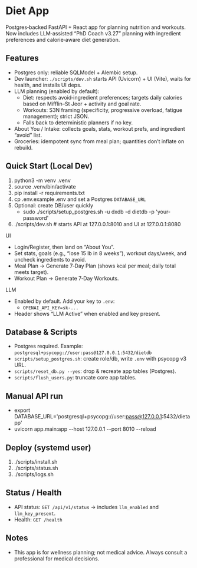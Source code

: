 # Diet App

Postgres‑backed FastAPI + React app for planning nutrition and workouts. Now includes LLM‑assisted “PhD Coach v3.27” planning with ingredient preferences and calorie‑aware diet generation.

## Features
- Postgres only: reliable SQLModel + Alembic setup.
- Dev launcher: `./scripts/dev.sh` starts API (Uvicorn) + UI (Vite), waits for health, and installs UI deps.
- LLM planning (enabled by default):
  - Diet: respects avoid‑ingredient preferences; targets daily calories based on Mifflin–St Jeor + activity and goal rate.
  - Workouts: S3N framing (specificity, progressive overload, fatigue management); strict JSON.
  - Falls back to deterministic planners if no key.
- About You / Intake: collects goals, stats, workout prefs, and ingredient “avoid” list.
- Groceries: idempotent sync from meal plan; quantities don’t inflate on rebuild.

## Quick Start (Local Dev)
1) python3 -m venv .venv
2) source .venv/bin/activate
3) pip install -r requirements.txt
4) cp .env.example .env and set a Postgres `DATABASE_URL`
5) Optional: create DB/user quickly
   - sudo ./scripts/setup_postgres.sh -u dxdb -d dietdb -p 'your-password'
6) ./scripts/dev.sh  # starts API at 127.0.0.1:8010 and UI at 127.0.0.1:8080

UI
- Login/Register, then land on “About You”.
- Set stats, goals (e.g., “lose 15 lb in 8 weeks”), workout days/week, and uncheck ingredients to avoid.
- Meal Plan → Generate 7‑Day Plan (shows kcal per meal; daily total meets target).
- Workout Plan → Generate 7‑Day Workouts.

LLM
- Enabled by default. Add your key to `.env`:
  - `OPENAI_API_KEY=sk-...`
- Header shows “LLM Active” when enabled and key present.

## Database & Scripts
- Postgres required. Example: `postgresql+psycopg://user:pass@127.0.0.1:5432/dietdb`
- `scripts/setup_postgres.sh`: create role/db, write `.env` with psycopg v3 URL.
- `scripts/reset_db.py --yes`: drop & recreate app tables (Postgres).
- `scripts/flush_users.py`: truncate core app tables.

## Manual API run
- export DATABASE_URL='postgresql+psycopg://user:pass@127.0.0.1:5432/dietapp'
- uvicorn app.main:app --host 127.0.0.1 --port 8010 --reload

## Deploy (systemd user)
1) ./scripts/install.sh
2) ./scripts/status.sh
3) ./scripts/logs.sh

## Status / Health
- API status: `GET /api/v1/status` → includes `llm_enabled` and `llm_key_present`.
- Health: `GET /health`

## Notes
- This app is for wellness planning; not medical advice. Always consult a professional for medical decisions.
